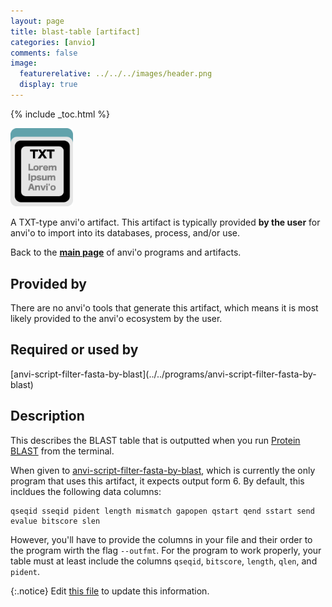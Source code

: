 ```yaml
---
layout: page
title: blast-table [artifact]
categories: [anvio]
comments: false
image:
  featurerelative: ../../../images/header.png
  display: true
---
```



{% include _toc.html %}


<img src="../../images/icons/TXT.png" alt="TXT" style="width:100px; border:none" />

A TXT-type anvi'o artifact. This artifact is typically provided **by the user** for anvi'o to import into its databases, process, and/or use.

Back to the **[main page](../../)** of anvi'o programs and artifacts.

## Provided by


There are no anvi'o tools that generate this artifact, which means it is most likely provided to the anvi'o ecosystem by the user.


## Required or used by


<p style="text-align: left" markdown="1"><span class="artifact-r">[anvi-script-filter-fasta-by-blast](../../programs/anvi-script-filter-fasta-by-blast)</span></p>


## Description

This describes the BLAST table that is outputted when you run [Protein BLAST](https://blast.ncbi.nlm.nih.gov/Blast.cgi?PAGE=Proteins) from the terminal. 

When given to <span class="artifact-n">[anvi-script-filter-fasta-by-blast](/software/anvio/help/7/programs/anvi-script-filter-fasta-by-blast)</span>, which is currently the only program that uses this artifact, it expects output form 6. By default, this incldues the following data columns: 

    qseqid sseqid pident length mismatch gapopen qstart qend sstart send evalue bitscore slen
    
However, you'll have to provide the columns in your file and their order to the program wirth the flag `--outfmt`. For the program to work properly, your table must at least include the columns `qseqid`, `bitscore`, `length`, `qlen`, and `pident`.


{:.notice}
Edit [this file](https://github.com/merenlab/anvio/tree/master/anvio/docs/artifacts/blast-table.md) to update this information.

